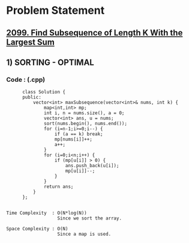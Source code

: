 # Problem Statement

## [2099. Find Subsequence of Length K With the Largest Sum](https://leetcode.com/problems/find-subsequence-of-length-k-with-the-largest-sum/)


## 1) SORTING - OPTIMAL

     
  
        
   ### Code : (.cpp)  
      
          class Solution {
          public:
              vector<int> maxSubsequence(vector<int>& nums, int k) {
                  map<int,int> mp;
                  int i, n = nums.size(), a = 0;
                  vector<int> ans, u = nums;
                  sort(nums.begin(), nums.end());
                  for (i=n-1;i>=0;i--) {
                      if (a == k) break;
                      mp[nums[i]]++;
                      a++;
                  }
                  for (i=0;i<n;i++) {
                      if (mp[u[i]] > 0) {
                          ans.push_back(u[i]);
                          mp[u[i]]--;
                      } 
                  }
                  return ans;
              }
          };
  

    Time Complexity  : O(N*log(N))
                       Since we sort the array.

    Space Complexity : O(N)
                       Since a map is used.
